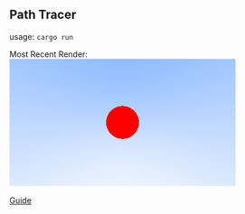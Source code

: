 ## Path Tracer

usage: `cargo run`

Most Recent Render:
![PNG Image](image.png "Recent Render")



[Guide](https://raytracing.github.io/books/RayTracingInOneWeekend.html#outputanimage)
